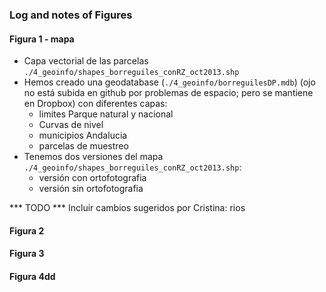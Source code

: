 ### Log and notes of Figures
#### Figura 1 - mapa 
* Capa vectorial de las parcelas `./4_geoinfo/shapes_borreguiles_conRZ_oct2013.shp`
* Hemos creado una geodatabase (`./4_geoinfo/borreguilesDP.mdb`) (ojo no está subida en github por problemas de espacio; pero se mantiene en Dropbox) con diferentes capas: 
	* limites Parque natural y nacional
	* Curvas de nivel 
	* municipios Andalucia 
	* parcelas de muestreo 
* Tenemos dos versiones del mapa `./4_geoinfo/shapes_borreguiles_conRZ_oct2013.shp`:
	* versión con ortofotografia
	* versión sin ortofotografia 

*** TODO *** Incluir cambios sugeridos por Cristina: rios

#### Figura 2 

#### Figura 3 

#### Figura 4dd
